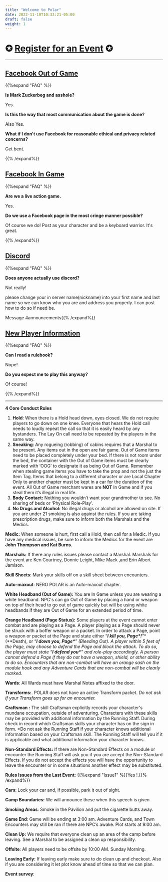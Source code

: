 ```yaml
---
title: "Welcome to Polar"
date: 2022-11-10T10:33:21-05:00
draft: false
weight: 1
---
```

# **✪ [Register for an Event](https://snazzy-marshmallow-9e25ed.netlify.app/events/) ✪**

------

## [Facebook Out of Game](https://www.facebook.com/groups/348666906438615?sorting_setting=CHRONOLOGICAL)  
{{%expand "FAQ" %}}

**Is Mark Zuckerbeg and asshole?**

Yes.

**Is this the way that most communication about the game is done?**

 Also Yes.

**What if I don't use Facebook for reasonable ethical and privacy related concerns?** 

Get bent.

{{% /expand%}}

## [Facebook In Game](https://www.facebook.com/groups/3408485185934076/)  
{{%expand "FAQ" %}}

**Are we a live action game.**

Yes.

**Do we use a Facebook page in the most cringe manner possible?**

 Of course we do! Post as your character and be a keyboard warrior. It's great. 

{{% /expand%}}

## [Discord](https://www.facebook.com/groups/348666906438615/permalink/802964631008838/)  
{{%expand "FAQ" %}} 

**Does anyone actually use discord?** 

Not really!

please change your in server name(nickname) into your first name and last name so we can know who you are and address you properly. I can post how to do so if need be.

Message #announcements{{% /expand%}}

## [New Player Information]()  
{{%expand "FAQ" %}}

**Can I read a rulebook?** 

Nope!

**Do you expect me to play this anyway?** 

Of course!

{{% /expand%}}

---

  **4 Core Conduct Rules**

1. **Hold**: When there is a Hold head down, eyes closed. We do not require players to go down on one knee. Everyone that hears the Hold call needs to loudly repeat the call so that it is easily heard by any bystanders. The Lay On call need to be repeated by the players in the same way.
2. **Sneaking**: Any rogueing (robbing) of cabins requires that a Marshal to be present. Any items out in the open are fair game. Out of Game items need to be placed completely under your bed. If there is not room under the bed, the container with the Out of Game items must be clearly marked with ‘OOG’ to designate it as being Out of Game. Remember when stealing game items you have to take the prop and not the just the Item Tag. Items that belong to a different character or are Local Chapter Only to another chapter must be kept in a car for the duration of the event. All Out of Game merchant wares are **NOT** In Game and if you steal them it’s illegal in real life.
3. **Body Contact:** Nothing you wouldn’t want your grandmother to see. No sharing of beds or ‘Physical Role-Play’.
4. **No Drugs and Alcohol:** No illegal drugs or alcohol are allowed on site. If you are under 21 smoking is also against the rules. If you are taking prescription drugs, make sure to inform both the Marshals and the Medics.

**Medic:** When someone is hurt, first call a Hold, then call for a Medic. If you have any medical issues, be sure to inform the Medics for the event are **John Thompson and Kat Burns.**

**Marshals:** If there any rules issues please contact a Marshal. Marshals for the event are Ken Courtney, Donnie Leight, Mike Mack ,and Erin Albert Jamison.

**Skill Sheets**: Mark your skills off on a skill sheet between encounters.

**Auto-maxout**: NERO POLAR is an Auto-maxout chapter.

**White Headband (Out of Game):** You are In Game unless you are wearing a white headband. NPC's can go Out of Game by placing a hand or weapon on top of their head to go out of game quickly but will be using white headbands if they are Out of Game for an extended period of time.

**Orange Headband (Page Status):** Some players at the event cannot enter combat and are playing as a Page. A player playing as a Page should never be struck with a boffer weapon or a packet. In order to attack a Page, point a weapon or packet at the Page and state either “***I kill you, Page\*!**”**(**Death), or “***I down you, Page\***” (Bleeding Out). A player within 5 feet of the Page, may choose to defend the Page and block the attack. To do so, the player must state “***I defend you\***” and role-play accordingly. A person cannot defend a Page if they do not have a weapon, shield, or other ability to do so*. Encounters that are non-combat will have an orange sash on the module hook and any Adventure Cards that are non-combat will be clearly marked.*

**Wards**: All Wards must have Marshal Notes affixed to the door.

**Transforms:**. POLAR does not have an active Transform packet.  *Do not ask if your Transform goes up for an encounter.* 

**Craftsman <Type>:** The skill Craftsman <Type> explicitly records your character's mundane occupation, outside of adventuring. Characters with these skills may be provided with additional information by the Running Staff. During check in record which Craftsman <Type> skills your character has on the sign in form. *Do not ask the Running Staff if your character knows additional information based on your Craftsman <Type> skill. The Running Staff will tell you if it is applicable and what additional information your character knows.

**Non-Standard Effects:** If there are Non-Standard Effects on a module or encounter the Running Staff will ask you if you are accept the Non-Standard Effects. If you do not accept the effects you will have the opportunity to leave the encounter or in some situations another effect may be substituted.

**Rules Issues from the Last Event:** {{%expand "Issue1" %}}Yes !.{{% /expand%}}

**Cars**: Lock your car and, if possible, park it out of sight.

**Camp Boundaries:** We will announce these when this speech is given

**Smoking Areas**: Smoke in the Pavilion and put the cigarette butts away.

**Game End**: Game will be ending at 3:00 am. Adventure Cards, and Town Encounters may still be ran if there are NPC’s awake. Plot starts at 9:00 am.

**Clean Up:** We require that everyone clean up an area of the camp before leaving. See a Marshal to be assigned a clean up responsibility.

**Offsite**: All players need to be offsite by 10:00 AM. Sunday Morning.

**Leaving Early:** If leaving early make sure to do clean up and checkout. Also if you are considering it let plot know ahead of time so that we can plan. 

**Event survey**: